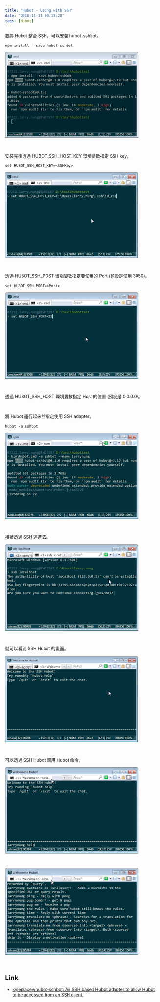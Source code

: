 ```yaml
---
title: "Hubot - Using with SSH"
date: "2018-11-11 00:13:28"
tags: [Hubot]
---
```



要將 Hubot 整合 SSH，可以安裝 hubot-sshbot。  

<!-- More -->

    npm install --save hubot-sshbot

![1.png](1.png)

<br/>


安裝完後透過 HUBOT_SSH_HOST_KEY 環境變數指定 SSH key。  

    set HUBOT_SSH_HOST_KEY=<SSHKey>

![2.png](2.png)

<br/>


透過 HUBOT_SSH_POST 環境變數指定要使用的 Port (預設是使用 3050)。  

    set HUBOT_SSH_PORT=<Port>

![3.png](3.png)

<br/>


透過 HUBOT_SSH_HOST 環境變數指定 Host 的位置 (預設是 0.0.0.0)。

<br/>


將 Hubot 運行起來並指定使用 SSH adapter。  

    hubot -a sshbot

![4.png](4.png)

<br/>


接著透過 SSH 連進去。  

![5.png](5.png)

<br/>


就可以看到 SSH Hubot 的畫面。  

![6.png](6.png)

<br/>


可以透過 SSH Hubot 調用 Hubot 命令。  

![7.png](7.png)

<br/>


![8.png](8.png)

<br/>


Link
----
* [kylemacey/hubot-sshbot: An SSH based Hubot adapter to allow Hubot to be accessed from an SSH client.](https://github.com/kylemacey/hubot-sshbot)
